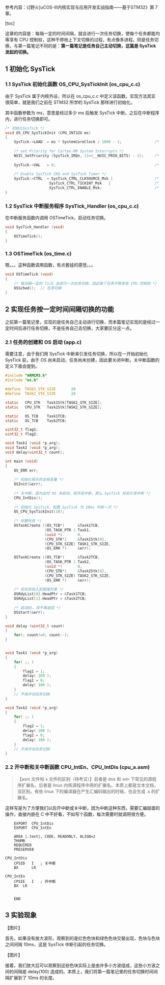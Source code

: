 参考内容：《[野火]uCOS-III内核实现与应用开发实战指南——基于STM32》第 7 章。

[toc]

这章的内容是：每隔一定的时间间隔，就会进行一次任务切换，使每个任务都能均等享有 CPU 控制权，这种不停地上下文切换的过程，有点像多进程。同是任务切换，与第一篇笔记不同的是：**第一篇笔记是任务自己主动切换，这篇是 SysTick 发起的切换。**

## 1 初始化 SysTick
### 1.1 SysTick 初始化函数 OS_CPU_SysTickInit (os\_cpu\_c.c)

由于 SysTick 属于内核外设，所以在 os\_cpu\_c.c 中定义该函数。实现方法其实很简单，就是我们之前在 STM32 所学的 SysTick 那样进行初始化。

其中函数参数为 ms，意思是经过多少 ms 后触发 SysTick 中断。之后在中断程序内，进行任务切换即可。

```c
/* 初始化SysTick */
void OS_CPU_SysTickInit (CPU_INT32U ms)
{ 
	SysTick->LOAD  = ms * SystemCoreClock / 1000 - 1;    			/* set reload register */
	
	/* set Priority for Cortex-M0 System Interrupts */
	NVIC_SetPriority (SysTick_IRQn, (1<<__NVIC_PRIO_BITS) - 1); 	/* 优先级为 15 ( = (1<<3) - 1 ) */
	
	SysTick->VAL   = 0;                                          	/* Load the SysTick Counter Value */
	
	/* Enable SysTick IRQ and SysTick Timer */
	SysTick->CTRL  = SysTick_CTRL_CLKSOURCE_Msk | 					/* 选择时钟源为 SystemCoreClock */
					SysTick_CTRL_TICKINT_Msk   | 					/* 启用中断 */
					SysTick_CTRL_ENABLE_Msk;                 		/* 开启使能 */   	
}
```

### 1.2 SysTick 中断服务程序 SysTick_Handler (os\_cpu\_c.c)

在中断服务函数内调用 OSTimeTick，启动任务切换。

```c
void SysTick_Handler (void)
{
	OSTimeTick();
}
```

### 1.3 OSTimeTick (os_time.c)

嗯。。。这种函数调用函数，有点套娃的感觉。。。

```c
void OSTimeTick (void)
{
	/* 每间隔一定的 Tick 会进行一次任务切换，因此每个任务平等享有 CPU 控制权 */
	OSSched();  // 任务切换
}
```

## 2 实现任务按一定时间间隔切换的功能

之前第一篇笔记里，实现的是任务自己主动进行切换，而本篇笔记实现的是经过一定时间后进行任务切换，不是任务自己去切换，大家要区分这一点。

### 2.1 任务的创建和 OS 启动 (app.c)

需要注意，由于我们用 SysTick 中断来引发任务切换，所以在一开始初始化 SysTick 前，由于 OS 尚未启动，任务尚未创建，因此要关闭中断。关中断函数的定义下面会提到。

```c
#include "ARMCM3.h"
#include "os.h"

#define  TASK1_STK_SIZE       20
#define  TASK2_STK_SIZE       20

static   CPU_STK   Task1Stk[TASK1_STK_SIZE];
static   CPU_STK   Task2Stk[TASK2_STK_SIZE];

static   OS_TCB    Task1TCB;
static   OS_TCB    Task2TCB;

uint32_t flag1;
uint32_t flag2;

void Task1 (void *p_arg);
void Task2 (void *p_arg);
void delay(uint32_t count);

int main (void)
{
	OS_ERR err;
	
	/* 初始化相关的全局变量 */
	OSInit(&err);
	
	/* 关中断，因为此时 OS 未启动，若开启中断，那么 SysTick 将会引发中断 */
	CPU_IntDis();
	
	/* 初始化 SysTick，配置 SysTick 为 10ms 中断一次 */
	OS_CPU_SysTickInit(10);
	
	/* 创建任务 */
	OSTaskCreate ((OS_TCB*)      &Task1TCB, 
	              (OS_TASK_PTR ) Task1, 
	              (void *)       0,
	              (CPU_STK*)     &Task1Stk[0],
	              (CPU_STK_SIZE) TASK1_STK_SIZE,
	              (OS_ERR *)     &err);

	OSTaskCreate ((OS_TCB*)      &Task2TCB, 
	              (OS_TASK_PTR ) Task2, 
	              (void *)       0,
	              (CPU_STK*)     &Task2Stk[0],
	              (CPU_STK_SIZE) TASK2_STK_SIZE,
	              (OS_ERR *)     &err);
				  
	/* 将任务加入到就绪列表 */
	OSRdyList[0].HeadPtr = &Task1TCB;
	OSRdyList[1].HeadPtr = &Task2TCB;
	
	/* 启动OS，将不再返回 */				
	OSStart(&err);
}

void delay (uint32_t count)
{
	for(; count!=0; count--);
}


void Task1 (void *p_arg)
{
	for( ;; )
	{
		flag1 = 1;
		delay( 100 );		
		flag1 = 0;
		delay( 100 );
	}
	// 不用手动任务切换
}

void Task2 (void *p_arg)
{
	for( ;; )
	{
		flag2 = 1;
		delay( 100 );		
		flag2 = 0;
		delay( 100 );
	}
	// 不用手动任务切换
}

```

### 2.2 开中断和关中断函数 CPU_IntEn、CPU_IntDis (cpu_a.asm)

> 【asm 文件和 s 文件的区别（待考证）】前者是 dos 和 win 下常见的源程序扩展名，后者是 linux 内核源程序中用的扩展名。本质上都是文本文档，没区别。有些 linux 下的编译器在产生汇编码输出的时候，也会生成 .s 的扩展名。

这样写是为了方便我们以后开中断或关中断，因为中断这种东西，需要汇编层面的操作，直接内嵌在 C 中不好看，不如写个函数，每次需要时就调用很方便。

```
    EXPORT  CPU_IntDis
    EXPORT  CPU_IntEn

	AREA |.text|, CODE, READONLY, ALIGN=2
    THUMB
    REQUIRE8
    PRESERVE8

CPU_IntDis
	CPSID 	I	; 关中断
	BX		LR
	
CPU_IntEn
	CPSIE	I	; 开中断
	BX	LR
	
	
	END

```

## 3 实验现象

【图片】

首先，如果没有放大波形，观察到的是红色色块和绿色色块交替出现，色块与色块之间间隔 10ms，这是 SysTick 中断引起的任务切换。

【图片】

接着，我们放大后可以观察到这些色块实际上是由许多小方波组成，这些小方波之间的间隔是 delay(100) 造成的。本质上，我们将第一篇笔记里的任务切换时间间隔扩展到了 10ms 的长度。

